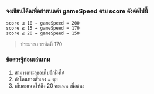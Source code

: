### จงเขียนโค้ดเพื่อกำหนดค่า gameSpeed ตาม score ดังต่อไปนี้
```
score ≤ 10 → gameSpeed = 200
score ≤ 15 → gameSpeed = 170
score ≤ 20 → gameSpeed = 150
```
> ประมาณบรรทัดที่ 170

### ข้อควรรู้ก่อนเล่นเกม
1. สามารถทะลุขอบไปอีกฝั่งได้
2. ถ้าโดนหางตัวเอง = ตุย
3. เก็บคะแนนให้ถึง 20 คะแนน เพื่อชนะ
